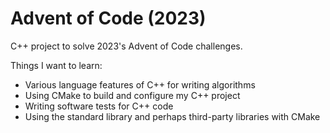 # Advent of Code (2023)

C++ project to solve 2023's Advent of Code challenges.

Things I want to learn:
- Various language features of C++ for writing algorithms
- Using CMake to build and configure my C++ project
- Writing software tests for C++ code
- Using the standard library and perhaps third-party libraries with CMake

